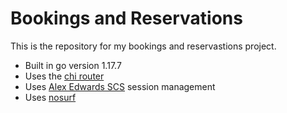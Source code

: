 # Bookings and Reservations

This is the repository for my bookings and reservastions project.

- Built in go version 1.17.7
- Uses the [chi router](https://github.com/go-chi/chi)
- Uses [Alex Edwards SCS](https://github.com/alexedwards/scs) session management
- Uses [nosurf](https://github.com/justinas/nosurf)
